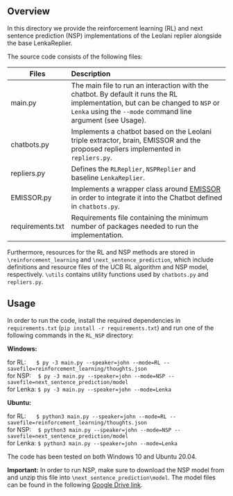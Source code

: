 ## Overview

In this directory we provide the reinforcement learning (RL) and next sentence prediction (NSP) implementations of the Leolani replier alongside the base LenkaReplier.

The source code consists of the following files:

| Files            | Description   |
| ---------------- |:--------------|
| main.py          | The main file to run an interaction with the chatbot. By default it runs the RL implementation, but can be changed to `NSP` or `Lenka` using the `--mode` command line argument (see Usage).|
| chatbots.py      | Implements a chatbot based on the Leolani triple extractor, brain, EMISSOR and the proposed repliers implemented in `repliers.py`. |
| repliers.py      | Defines the `RLReplier`, `NSPReplier` and baseline `LenkaReplier`. |
| EMISSOR.py       | Implements a wrapper class around [EMISSOR](https://github.com/leolani/EMISSOR) in order to integrate it into the Chatbot defined in `chatbots.py`. |
| requirements.txt | Requirements file containing the minimum number of packages needed to run the implementation. |

Furthermore, resources for the RL and NSP methods are stored in `\reinforcement_learning` and `\next_sentence_prediction`, which include definitions and resource files of the UCB RL algorithm and NSP model, respectively. `\utils` contains utility functions used by `chatbots.py` and `repliers.py`.

## Usage

In order to run the code, install the required dependencies in `requirements.txt` (`pip install -r requirements.txt`) and run one of the following commands in the `RL_NSP` directory:

**Windows:**<br>

for RL:      `$ py -3 main.py --speaker=john --mode=RL --savefile=reinforcement_learning/thoughts.json `<br>
for NSP:    `$ py -3 main.py --speaker=john --mode=NSP --savefile=next_sentence_prediction/model `<br>
for Lenka: `$ py -3 main.py --speaker=john --mode=Lenka `

**Ubuntu:**<br>

for RL:      `$ python3 main.py --speaker=john --mode=RL --savefile=reinforcement_learning/thoughts.json `<br>
for NSP:    `$ python3 main.py --speaker=john --mode=NSP --savefile=next_sentence_prediction/model `<br>
for Lenka: `$ python3 main.py --speaker=john --mode=Lenka `

The code has been tested on both Windows 10 and Ubuntu 20.04.

**Important:** In order to run NSP, make sure to download the NSP model from <ADD DRIVE LINK> and unzip this file into `\next_sentence_prediction\model`. The model files can be found in the following [Google Drive link](https://drive.google.com/drive/folders/10GEpnjqXn4DfyKjFjJG7KbJEygvdAI2J?usp=sharing).
